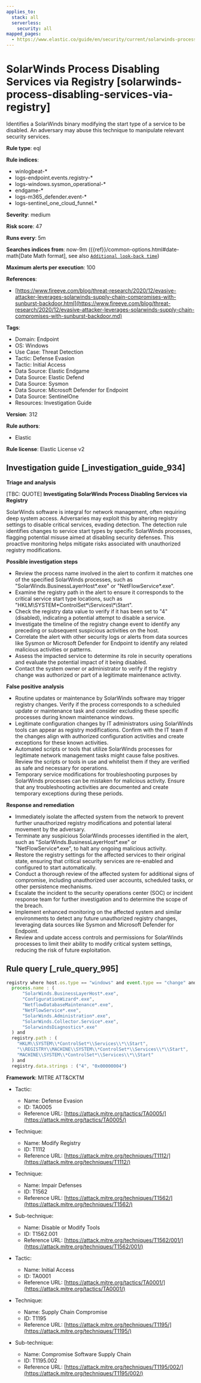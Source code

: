 ```yaml
---
applies_to:
  stack: all
  serverless:
    security: all
mapped_pages:
  - https://www.elastic.co/guide/en/security/current/solarwinds-process-disabling-services-via-registry.html
---
```


# SolarWinds Process Disabling Services via Registry [solarwinds-process-disabling-services-via-registry]

Identifies a SolarWinds binary modifying the start type of a service to be disabled. An adversary may abuse this technique to manipulate relevant security services.

**Rule type**: eql

**Rule indices**:

* winlogbeat-*
* logs-endpoint.events.registry-*
* logs-windows.sysmon_operational-*
* endgame-*
* logs-m365_defender.event-*
* logs-sentinel_one_cloud_funnel.*

**Severity**: medium

**Risk score**: 47

**Runs every**: 5m

**Searches indices from**: now-9m ({{ref}}/common-options.html#date-math[Date Math format], see also [`Additional look-back time`](docs-content://solutions/security/detect-and-alert/create-detection-rule.md#rule-schedule))

**Maximum alerts per execution**: 100

**References**:

* [https://www.fireeye.com/blog/threat-research/2020/12/evasive-attacker-leverages-solarwinds-supply-chain-compromises-with-sunburst-backdoor.html](https://www.fireeye.com/blog/threat-research/2020/12/evasive-attacker-leverages-solarwinds-supply-chain-compromises-with-sunburst-backdoor.md)

**Tags**:

* Domain: Endpoint
* OS: Windows
* Use Case: Threat Detection
* Tactic: Defense Evasion
* Tactic: Initial Access
* Data Source: Elastic Endgame
* Data Source: Elastic Defend
* Data Source: Sysmon
* Data Source: Microsoft Defender for Endpoint
* Data Source: SentinelOne
* Resources: Investigation Guide

**Version**: 312

**Rule authors**:

* Elastic

**Rule license**: Elastic License v2

## Investigation guide [_investigation_guide_934]

**Triage and analysis**

[TBC: QUOTE]
**Investigating SolarWinds Process Disabling Services via Registry**

SolarWinds software is integral for network management, often requiring deep system access. Adversaries may exploit this by altering registry settings to disable critical services, evading detection. The detection rule identifies changes to service start types by specific SolarWinds processes, flagging potential misuse aimed at disabling security defenses. This proactive monitoring helps mitigate risks associated with unauthorized registry modifications.

**Possible investigation steps**

* Review the process name involved in the alert to confirm it matches one of the specified SolarWinds processes, such as "SolarWinds.BusinessLayerHost*.exe" or "NetFlowService*.exe".
* Examine the registry path in the alert to ensure it corresponds to the critical service start type locations, such as "HKLM\\SYSTEM\*ControlSet*\\Services\\*\\Start".
* Check the registry data value to verify if it has been set to "4" (disabled), indicating a potential attempt to disable a service.
* Investigate the timeline of the registry change event to identify any preceding or subsequent suspicious activities on the host.
* Correlate the alert with other security logs or alerts from data sources like Sysmon or Microsoft Defender for Endpoint to identify any related malicious activities or patterns.
* Assess the impacted service to determine its role in security operations and evaluate the potential impact of it being disabled.
* Contact the system owner or administrator to verify if the registry change was authorized or part of a legitimate maintenance activity.

**False positive analysis**

* Routine updates or maintenance by SolarWinds software may trigger registry changes. Verify if the process corresponds to a scheduled update or maintenance task and consider excluding these specific processes during known maintenance windows.
* Legitimate configuration changes by IT administrators using SolarWinds tools can appear as registry modifications. Confirm with the IT team if the changes align with authorized configuration activities and create exceptions for these known activities.
* Automated scripts or tools that utilize SolarWinds processes for legitimate network management tasks might cause false positives. Review the scripts or tools in use and whitelist them if they are verified as safe and necessary for operations.
* Temporary service modifications for troubleshooting purposes by SolarWinds processes can be mistaken for malicious activity. Ensure that any troubleshooting activities are documented and create temporary exceptions during these periods.

**Response and remediation**

* Immediately isolate the affected system from the network to prevent further unauthorized registry modifications and potential lateral movement by the adversary.
* Terminate any suspicious SolarWinds processes identified in the alert, such as "SolarWinds.BusinessLayerHost*.exe" or "NetFlowService*.exe", to halt any ongoing malicious activity.
* Restore the registry settings for the affected services to their original state, ensuring that critical security services are re-enabled and configured to start automatically.
* Conduct a thorough review of the affected system for additional signs of compromise, including unauthorized user accounts, scheduled tasks, or other persistence mechanisms.
* Escalate the incident to the security operations center (SOC) or incident response team for further investigation and to determine the scope of the breach.
* Implement enhanced monitoring on the affected system and similar environments to detect any future unauthorized registry changes, leveraging data sources like Sysmon and Microsoft Defender for Endpoint.
* Review and update access controls and permissions for SolarWinds processes to limit their ability to modify critical system settings, reducing the risk of future exploitation.


## Rule query [_rule_query_995]

```js
registry where host.os.type == "windows" and event.type == "change" and registry.value : "Start" and
  process.name : (
      "SolarWinds.BusinessLayerHost*.exe",
      "ConfigurationWizard*.exe",
      "NetflowDatabaseMaintenance*.exe",
      "NetFlowService*.exe",
      "SolarWinds.Administration*.exe",
      "SolarWinds.Collector.Service*.exe",
      "SolarwindsDiagnostics*.exe"
  ) and
  registry.path : (
    "HKLM\\SYSTEM\\*ControlSet*\\Services\\*\\Start",
    "\\REGISTRY\\MACHINE\\SYSTEM\\*ControlSet*\\Services\\*\\Start",
    "MACHINE\\SYSTEM\\*ControlSet*\\Services\\*\\Start"
  ) and
  registry.data.strings : ("4", "0x00000004")
```

**Framework**: MITRE ATT&CKTM

* Tactic:

    * Name: Defense Evasion
    * ID: TA0005
    * Reference URL: [https://attack.mitre.org/tactics/TA0005/](https://attack.mitre.org/tactics/TA0005/)

* Technique:

    * Name: Modify Registry
    * ID: T1112
    * Reference URL: [https://attack.mitre.org/techniques/T1112/](https://attack.mitre.org/techniques/T1112/)

* Technique:

    * Name: Impair Defenses
    * ID: T1562
    * Reference URL: [https://attack.mitre.org/techniques/T1562/](https://attack.mitre.org/techniques/T1562/)

* Sub-technique:

    * Name: Disable or Modify Tools
    * ID: T1562.001
    * Reference URL: [https://attack.mitre.org/techniques/T1562/001/](https://attack.mitre.org/techniques/T1562/001/)

* Tactic:

    * Name: Initial Access
    * ID: TA0001
    * Reference URL: [https://attack.mitre.org/tactics/TA0001/](https://attack.mitre.org/tactics/TA0001/)

* Technique:

    * Name: Supply Chain Compromise
    * ID: T1195
    * Reference URL: [https://attack.mitre.org/techniques/T1195/](https://attack.mitre.org/techniques/T1195/)

* Sub-technique:

    * Name: Compromise Software Supply Chain
    * ID: T1195.002
    * Reference URL: [https://attack.mitre.org/techniques/T1195/002/](https://attack.mitre.org/techniques/T1195/002/)



